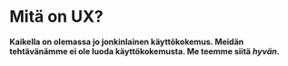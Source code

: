 # Mitä on UX?

__Kaikella on olemassa jo jonkinlainen käyttökokemus. Meidän tehtävänämme ei ole luoda käyttökokemusta. Me teemme siitä _hyvän_.__